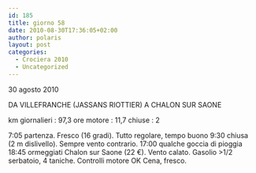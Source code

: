 ```yaml
---
id: 185
title: giorno 58
date: 2010-08-30T17:36:05+02:00
author: polaris
layout: post
categories:
  - Crociera 2010
  - Uncategorized
---
```

30 agosto 2010

DA VILLEFRANCHE (JASSANS RIOTTIER) A CHALON SUR SAONE

km giornalieri : 97,3
ore motore : 11,7
chiuse : 2

7:05 partenza. Fresco (16 gradi). Tutto regolare, tempo buono
9:30 chiusa (2 m dislivello). Sempre vento contrario.
17:00 qualche goccia di pioggia
18:45 ormeggiati Chalon sur Saone (22 €). Vento calato.
Gasolio >1/2 serbatoio, 4 taniche.
Controlli motore OK
Cena, fresco.
